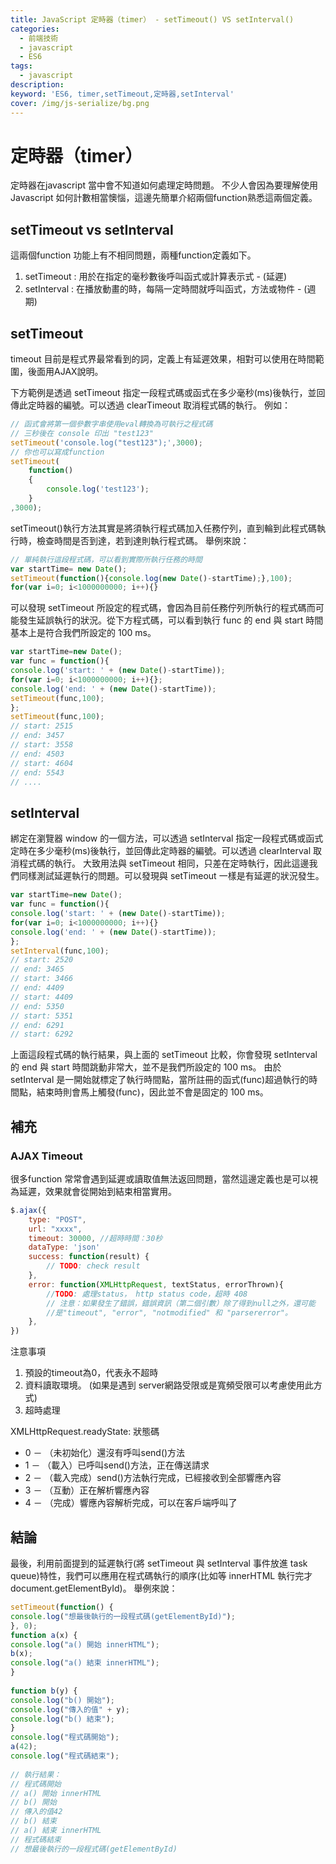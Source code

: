 ```yaml
---
title: JavaScript 定時器（timer） - setTimeout() VS setInterval()
categories: 
  - 前端技術
  - javascript
  - ES6 
tags: 
  - javascript
description:
keyword: 'ES6, timer,setTimeout,定時器,setInterval'
cover: /img/js-serialize/bg.png
---
```


# 定時器（timer）
定時器在javascript 當中會不知道如何處理定時問題。 不少人會因為要理解使用 Javascript 如何計數相當懊惱，這邊先簡單介紹兩個function熟悉這兩個定義。

## setTimeout vs setInterval
這兩個function 功能上有不相同問題，兩種function定義如下。
1. setTimeout  : 用於在指定的毫秒數後呼叫函式或計算表示式 - (延遲)
2. setInterval : 在播放動畫的時，每隔一定時間就呼叫函式，方法或物件 - (週期)

## setTimeout
timeout 目前是程式界最常看到的詞，定義上有延遲效果，相對可以使用在時間範圍，後面用AJAX說明。

下方範例是透過 setTimeout 指定一段程式碼或函式在多少毫秒(ms)後執行，並回傳此定時器的編號。可以透過 clearTimeout 取消程式碼的執行。
例如：

```js
// 函式會將第一個參數字串使用eval轉換為可執行之程式碼
// 三秒後在 console 印出 "test123"
setTimeout('console.log("test123");',3000);
// 你也可以寫成function
setTimeout(
    function()
    {
        console.log('test123');
    }
,3000);
```


setTimeout()執行方法其實是將須執行程式碼加入任務佇列，直到輪到此程式碼執行時，檢查時間是否到達，若到達則執行程式碼。 舉例來說：
```js
// 單純執行這段程式碼，可以看到實際所執行任務的時間
var startTime= new Date();
setTimeout(function(){console.log(new Date()-startTime);},100);
for(var i=0; i<1000000000; i++){}
```


可以發現 setTimeout 所設定的程式碼，會因為目前任務佇列所執行的程式碼而可能發生延誤執行的狀況。從下方程式碼，可以看到執行 func 的 end 與 start 時間基本上是符合我們所設定的 100 ms。

```js
var startTime=new Date();
var func = function(){
console.log('start: ' + (new Date()-startTime));
for(var i=0; i<1000000000; i++){};
console.log('end: ' + (new Date()-startTime));
setTimeout(func,100);
};
setTimeout(func,100);
// start: 2515
// end: 3457
// start: 3558
// end: 4503
// start: 4604
// end: 5543
// ....
```

## setInterval
綁定在瀏覽器 window 的一個方法，可以透過 setInterval 指定一段程式碼或函式定時在多少毫秒(ms)後執行，並回傳此定時器的編號。可以透過 clearInterval 取消程式碼的執行。
大致用法與 setTimeout 相同，只差在定時執行，因此這邊我們同樣測試延遲執行的問題。可以發現與 setTimeout 一樣是有延遲的狀況發生。

```js
var startTime=new Date();
var func = function(){
console.log('start: ' + (new Date()-startTime));
for(var i=0; i<1000000000; i++){}
console.log('end: ' + (new Date()-startTime));
};
setInterval(func,100);
// start: 2520
// end: 3465
// start: 3466
// end: 4409
// start: 4409
// end: 5350
// start: 5351
// end: 6291
// start: 6292
```

上面這段程式碼的執行結果，與上面的 setTimeout 比較，你會發現 setInterval 的 end 與 start 時間跳動非常大，並不是我們所設定的 100 ms。
由於 setInterval 是一開始就標定了執行時間點，當所註冊的函式(func)超過執行的時間點，結束時則會馬上觸發(func)，因此並不會是固定的 100 ms。

## 補充 
### AJAX Timeout
很多function 常常會遇到延遲或讀取值無法返回問題，當然這邊定義也是可以視為延遲，效果就會從開始到結束相當實用。
```js
$.ajax({
    type: "POST",
    url: "xxxx",
    timeout: 30000, //超時時間：30秒
    dataType: 'json'
    success: function(result) {
        // TODO: check result
    },
    error: function(XMLHttpRequest, textStatus, errorThrown){
        //TODO: 處理status， http status code，超時 408
        // 注意：如果發生了錯誤，錯誤資訊（第二個引數）除了得到null之外，還可能
        //是"timeout", "error", "notmodified" 和 "parsererror"。
    }, 
})
```
注意事項
1. 預設的timeout為0，代表永不超時
2. 資料讀取環境。 (如果是遇到 server網路受限或是寬頻受限可以考慮使用此方式)
3. 超時處理

XMLHttpRequest.readyState: 狀態碼
- 0 － （未初始化）還沒有呼叫send()方法
- 1 － （載入）已呼叫send()方法，正在傳送請求
- 2 － （載入完成）send()方法執行完成，已經接收到全部響應內容
- 3 － （互動）正在解析響應內容
- 4 － （完成）響應內容解析完成，可以在客戶端呼叫了


## 結論
最後，利用前面提到的延遲執行(將 setTimeout 與 setInterval 事件放進 task queue)特性，我們可以應用在程式碼執行的順序(比如等 innerHTML 執行完才 document.getElementById)。 舉例來說：

```js
setTimeout(function() {
console.log("想最後執行的一段程式碼(getElementById)");
}, 0);
function a(x) {
console.log("a() 開始 innerHTML");
b(x);
console.log("a() 結束 innerHTML");
}
 
function b(y) {
console.log("b() 開始");
console.log("傳入的值" + y);
console.log("b() 結束");
}
console.log("程式碼開始");
a(42);
console.log("程式碼結束");
 
// 執行結果：
// 程式碼開始
// a() 開始 innerHTML
// b() 開始
// 傳入的值42
// b() 結束
// a() 結束 innerHTML
// 程式碼結束
// 想最後執行的一段程式碼(getElementById)

```